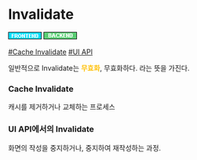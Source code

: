 # Invalidate

![Frontend](../../2TAT1C/Label_Frontend.png)
![Backend](../../2TAT1C/Label_Backend.png)

<a href="https://en.wikipedia.org/wiki/Cache_invalidation">#Cache Invalidate</a>
<a href="">#UI API</a>


일반적으로 Invalidate는 <span style="color:#FFBF00; font-weight:bold;">무효화</span>, 무효화하다. 라는 뜻을 가진다.

<h3>Cache Invalidate</h3>

캐시를 제거하거나 교체하는 프로세스

<h3> UI API에서의 Invalidate</h3>

화면의 작성을 중지하거나, 중지하여 재작성하는 과정.

